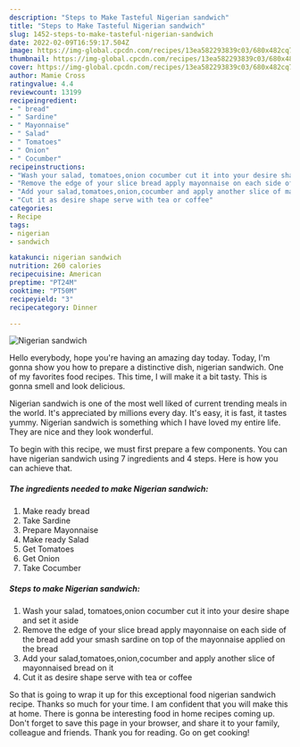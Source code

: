 ```yaml
---
description: "Steps to Make Tasteful Nigerian sandwich"
title: "Steps to Make Tasteful Nigerian sandwich"
slug: 1452-steps-to-make-tasteful-nigerian-sandwich
date: 2022-02-09T16:59:17.504Z
image: https://img-global.cpcdn.com/recipes/13ea582293839c03/680x482cq70/nigerian-sandwich-recipe-main-photo.jpg
thumbnail: https://img-global.cpcdn.com/recipes/13ea582293839c03/680x482cq70/nigerian-sandwich-recipe-main-photo.jpg
cover: https://img-global.cpcdn.com/recipes/13ea582293839c03/680x482cq70/nigerian-sandwich-recipe-main-photo.jpg
author: Mamie Cross
ratingvalue: 4.4
reviewcount: 13199
recipeingredient:
- " bread"
- " Sardine"
- " Mayonnaise"
- " Salad"
- " Tomatoes"
- " Onion"
- " Cocumber"
recipeinstructions:
- "Wash your salad, tomatoes,onion cocumber cut it into your desire shape and set it aside"
- "Remove the edge of your slice bread apply mayonnaise on each side of the bread add your smash sardine on top of the mayonnaise applied on the bread"
- "Add your salad,tomatoes,onion,cocumber and apply another slice of mayonnaised bread on it"
- "Cut it as desire shape serve with tea or coffee"
categories:
- Recipe
tags:
- nigerian
- sandwich

katakunci: nigerian sandwich 
nutrition: 260 calories
recipecuisine: American
preptime: "PT24M"
cooktime: "PT50M"
recipeyield: "3"
recipecategory: Dinner

---
```



![Nigerian sandwich](https://img-global.cpcdn.com/recipes/13ea582293839c03/680x482cq70/nigerian-sandwich-recipe-main-photo.jpg)

Hello everybody, hope you're having an amazing day today. Today, I'm gonna show you how to prepare a distinctive dish, nigerian sandwich. One of my favorites food recipes. This time, I will make it a bit tasty. This is gonna smell and look delicious.

Nigerian sandwich is one of the most well liked of current trending meals in the world. It's appreciated by millions every day. It's easy, it is fast, it tastes yummy. Nigerian sandwich is something which I have loved my entire life. They are nice and they look wonderful.




To begin with this recipe, we must first prepare a few components. You can have nigerian sandwich using 7 ingredients and 4 steps. Here is how you can achieve that.

<!--inarticleads1-->

##### The ingredients needed to make Nigerian sandwich:

1. Make ready  bread
1. Take  Sardine
1. Prepare  Mayonnaise
1. Make ready  Salad
1. Get  Tomatoes
1. Get  Onion
1. Take  Cocumber




<!--inarticleads2-->

##### Steps to make Nigerian sandwich:

1. Wash your salad, tomatoes,onion cocumber cut it into your desire shape and set it aside
1. Remove the edge of your slice bread apply mayonnaise on each side of the bread add your smash sardine on top of the mayonnaise applied on the bread
1. Add your salad,tomatoes,onion,cocumber and apply another slice of mayonnaised bread on it
1. Cut it as desire shape serve with tea or coffee




So that is going to wrap it up for this exceptional food nigerian sandwich recipe. Thanks so much for your time. I am confident that you will make this at home. There is gonna be interesting food in home recipes coming up. Don't forget to save this page in your browser, and share it to your family, colleague and friends. Thank you for reading. Go on get cooking!
